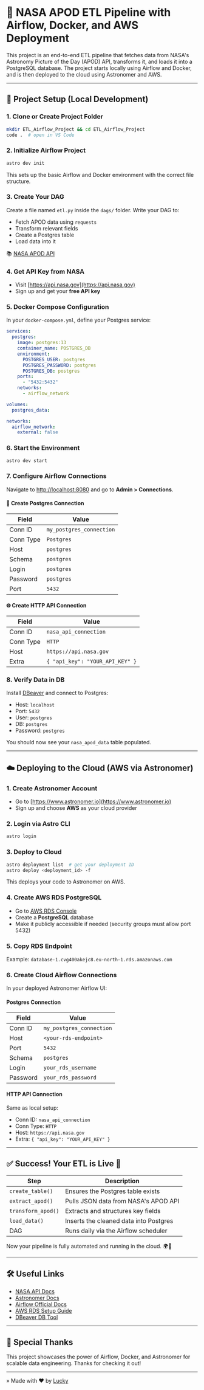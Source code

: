 # 🚀 NASA APOD ETL Pipeline with Airflow, Docker, and AWS Deployment

This project is an end-to-end ETL pipeline that fetches data from NASA's Astronomy Picture of the Day (APOD) API, transforms it, and loads it into a PostgreSQL database. The project starts locally using Airflow and Docker, and is then deployed to the cloud using Astronomer and AWS.

---

## 📁 Project Setup (Local Development)

### 1. Clone or Create Project Folder

```bash
mkdir ETL_Airflow_Project && cd ETL_Airflow_Project
code .  # open in VS Code
```

### 2. Initialize Airflow Project

```bash
astro dev init
```

This sets up the basic Airflow and Docker environment with the correct file structure.

### 3. Create Your DAG

Create a file named `etl.py` inside the `dags/` folder.
Write your DAG to:

* Fetch APOD data using `requests`
* Transform relevant fields
* Create a Postgres table
* Load data into it

📚 [NASA APOD API](https://api.nasa.gov/)

### 4. Get API Key from NASA

* Visit [https://api.nasa.gov](https://api.nasa.gov)
* Sign up and get your **free API key**

### 5. Docker Compose Configuration

In your `docker-compose.yml`, define your Postgres service:

```yaml
services:
  postgres:
    image: postgres:13
    container_name: POSTGRES_DB
    environment:
      POSTGRES_USER: postgres
      POSTGRES_PASSWORD: postgres
      POSTGRES_DB: postgres
    ports:
      - "5432:5432"
    networks:
      - airflow_network

volumes:
  postgres_data:

networks:
  airflow_network:
    external: false
```

### 6. Start the Environment

```bash
astro dev start
```

### 7. Configure Airflow Connections

Navigate to [http://localhost:8080](http://localhost:8080) and go to **Admin > Connections**.

#### 🔗 Create Postgres Connection

| Field     | Value                    |
| --------- | ------------------------ |
| Conn ID   | `my_postgres_connection` |
| Conn Type | `Postgres`               |
| Host      | `postgres`               |
| Schema    | `postgres`               |
| Login     | `postgres`               |
| Password  | `postgres`               |
| Port      | `5432`                   |

#### 🌐 Create HTTP API Connection

| Field     | Value                           |
| --------- | ------------------------------- |
| Conn ID   | `nasa_api_connection`           |
| Conn Type | `HTTP`                          |
| Host      | `https://api.nasa.gov`          |
| Extra     | `{ "api_key": "YOUR_API_KEY" }` |

### 8. Verify Data in DB

Install [DBeaver](https://dbeaver.io/) and connect to Postgres:

* Host: `localhost`
* Port: `5432`
* User: `postgres`
* DB: `postgres`
* Password: `postgres`

You should now see your `nasa_apod_data` table populated.

---

## ☁️ Deploying to the Cloud (AWS via Astronomer)

### 1. Create Astronomer Account

* Go to [https://www.astronomer.io](https://www.astronomer.io)
* Sign up and choose **AWS** as your cloud provider

### 2. Login via Astro CLI

```bash
astro login
```

### 3. Deploy to Cloud

```bash
astro deployment list  # get your deployment ID
astro deploy <deployment_id> -f
```

This deploys your code to Astronomer on AWS.

### 4. Create AWS RDS PostgreSQL

* Go to [AWS RDS Console](https://console.aws.amazon.com/rds/)
* Create a **PostgreSQL** database
* Make it publicly accessible if needed (security groups must allow port 5432)

### 5. Copy RDS Endpoint

Example: `database-1.cvg400akejc8.eu-north-1.rds.amazonaws.com`

### 6. Create Cloud Airflow Connections

In your deployed Astronomer Airflow UI:

#### Postgres Connection

| Field    | Value                    |
| -------- | ------------------------ |
| Conn ID  | `my_postgres_connection` |
| Host     | `<your-rds-endpoint>`    |
| Port     | `5432`                   |
| Schema   | `postgres`               |
| Login    | `your_rds_username`      |
| Password | `your_rds_password`      |

#### HTTP API Connection

Same as local setup:

* Conn ID: `nasa_api_connection`
* Conn Type: `HTTP`
* Host: `https://api.nasa.gov`
* Extra: `{ "api_key": "YOUR_API_KEY" }`

---

## ✅ Success! Your ETL is Live 🎉

| Step               | Description                            |
| ------------------ | -------------------------------------- |
| `create_table()`   | Ensures the Postgres table exists      |
| `extract_apod()`   | Pulls JSON data from NASA's APOD API   |
| `transform_apod()` | Extracts and structures key fields     |
| `load_data()`      | Inserts the cleaned data into Postgres |
| DAG                | Runs daily via the Airflow scheduler   |

Now your pipeline is fully automated and running in the cloud. 🌍🚀

---

## 🛠️ Useful Links

* [NASA API Docs](https://api.nasa.gov/)
* [Astronomer Docs](https://docs.astronomer.io/)
* [Airflow Official Docs](https://airflow.apache.org/docs/)
* [AWS RDS Setup Guide](https://docs.aws.amazon.com/AmazonRDS/latest/UserGuide/CHAP_GettingStarted.html)
* [DBeaver DB Tool](https://dbeaver.io/)

---

## 🙏 Special Thanks

This project showcases the power of Airflow, Docker, and Astronomer for scalable data engineering. Thanks for checking it out!

---

» Made with ❤️ by  [Lucky](https://www.linkedin.com/in/hsg15/)

